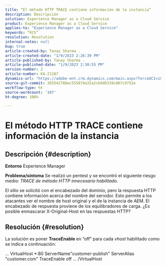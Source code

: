 ```yaml
---
title: “El método HTTP TRACE contiene información de la instancia”
description: Descripción
solution: Experience Manager as a Cloud Service
product: Experience Manager as a Cloud Service
applies-to: "Experience Manager as a Cloud Service"
keywords: “KCS”
resolution: Resolution
internal-notes: null
bug: true
article-created-by: Tanay Sharma .
article-created-date: "1/9/2023 2:26:39 PM"
article-published-by: Tanay Sharma .
article-published-date: "1/9/2023 2:30:55 PM"
version-number: 2
article-number: KA-21187
dynamics-url: "https://adobe-ent.crm.dynamics.com/main.aspx?forceUCI=1&pagetype=entityrecord&etn=knowledgearticle&id=3ce6f79c-2990-ed11-aad1-6045bd006793"
source-git-commit: 383542788ec555874a32a2cb9db339c007c9752e
workflow-type: ht
source-wordcount: '107'
ht-degree: 100%

---
```


# El método HTTP TRACE contiene información de la instancia

## Descripción {#description}

<b>Entorno</b>
Experience Manager


<b>Problema/síntoma</b>
Se realizó un pentest y se encontró el siguiente riesgo medio: *TRACE de método HTTP innecesario habilitado*.

El sitio se solicitó con el encabezado del dominio, pero la respuesta HTTP contiene información acerca del nombre del servidor. Esto permite a los atacantes ver el nombre de host original y el de la instancia de AEM. El encabezado de respuesta proviene de los equilibradores de carga. ¿Es posible enmascarar X-Original-Host en las respuestas HTTP?


## Resolución {#resolution}


La solución es poner <b>TraceEnable </b>en “off” para cada *vhost* habilitado como se indica a continuación:

...
VirtualHost \*:80
ServerName&quot;customer-publish&quot;
ServerAlias &quot;customer.com&quot;
TraceEnable off
...
/VirtualHost

